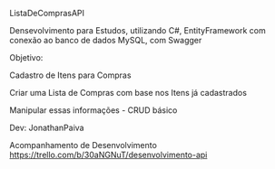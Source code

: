 ListaDeComprasAPI

Densevolvimento para Estudos, utilizando C#, EntityFramework com conexão ao banco de dados MySQL, com Swagger

Objetivo:

Cadastro de Itens para Compras

Criar uma Lista de Compras com base nos Itens já cadastrados

Manipular essas informações - CRUD básico

Dev: JonathanPaiva

Acompanhamento de Desenvolvimento
https://trello.com/b/30aNGNuT/desenvolvimento-api